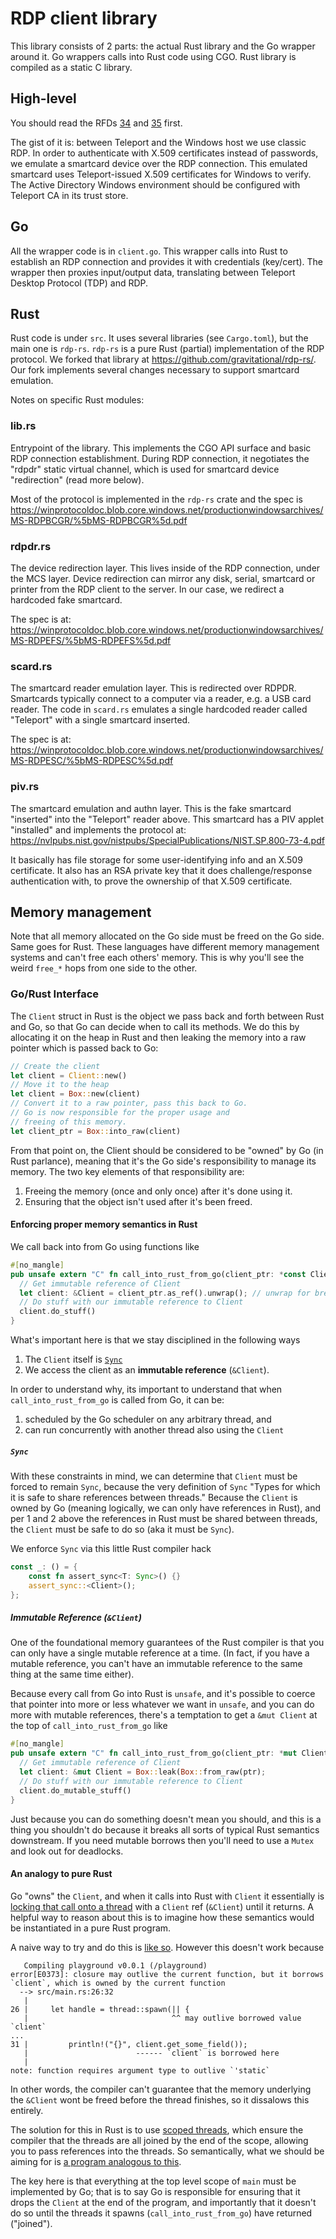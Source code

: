 # RDP client library

This library consists of 2 parts: the actual Rust library and the Go wrapper
around it. Go wrappers calls into Rust code using CGO. Rust library is compiled
as a static C library.

## High-level

You should read the RFDs
[34](https://github.com/gravitational/teleport/blob/master/rfd/0034-desktop-access-windows.md)
and
[35](https://github.com/gravitational/teleport/blob/master/rfd/0035-desktop-access-windows-authn.md)
first.

The gist of it is: between Teleport and the Windows host we use classic RDP. In
order to authenticate with X.509 certificates instead of passwords, we emulate
a smartcard device over the RDP connection. This emulated smartcard uses
Teleport-issued X.509 certificates for Windows to verify. The Active Directory
Windows environment should be configured with Teleport CA in its trust store.

## Go

All the wrapper code is in `client.go`. This wrapper calls into Rust to
establish an RDP connection and provides it with credentials (key/cert). The
wrapper then proxies input/output data, translating between Teleport Desktop
Protocol (TDP) and RDP.

## Rust

Rust code is under `src`. It uses several libraries (see `Cargo.toml`), but the
main one is `rdp-rs`. `rdp-rs` is a pure Rust (partial) implementation of the
RDP protocol. We forked that library at
https://github.com/gravitational/rdp-rs/. Our fork implements several changes
necessary to support smartcard emulation.

Notes on specific Rust modules:

### lib.rs

Entrypoint of the library. This implements the CGO API surface and basic RDP
connection establishment. During RDP connection, it negotiates the "rdpdr"
static virtual channel, which is used for smartcard device "redirection" (read
more below).

Most of the protocol is implemented in the `rdp-rs` crate and the spec is
https://winprotocoldoc.blob.core.windows.net/productionwindowsarchives/MS-RDPBCGR/%5bMS-RDPBCGR%5d.pdf

### rdpdr.rs

The device redirection layer. This lives inside of the RDP connection, under
the MCS layer. Device redirection can mirror any disk, serial, smartcard or
printer from the RDP client to the server. In our case, we redirect a hardcoded
fake smartcard.

The spec is at:
https://winprotocoldoc.blob.core.windows.net/productionwindowsarchives/MS-RDPEFS/%5bMS-RDPEFS%5d.pdf

### scard.rs

The smartcard reader emulation layer. This is redirected over RDPDR. Smartcards
typically connect to a computer via a reader, e.g. a USB card reader. The code
in `scard.rs` emulates a single hardcoded reader called "Teleport" with a
single smartcard inserted.

The spec is at:
https://winprotocoldoc.blob.core.windows.net/productionwindowsarchives/MS-RDPESC/%5bMS-RDPESC%5d.pdf

### piv.rs

The smartcard emulation and authn layer. This is the fake smartcard "inserted"
into the "Teleport" reader above. This smartcard has a PIV applet "installed"
and implements the protocol at:
https://nvlpubs.nist.gov/nistpubs/SpecialPublications/NIST.SP.800-73-4.pdf

It basically has file storage for some user-identifying info and an X.509
certificate. It also has an RSA private key that it does challenge/response
authentication with, to prove the ownership of that X.509 certificate.

## Memory management

Note that all memory allocated on the Go side must be freed on the Go side.
Same goes for Rust. These languages have different memory management systems
and can't free each others' memory. This is why you'll see the weird `free_*`
hops from one side to the other.

### Go/Rust Interface

The `Client` struct in Rust is the object we pass back and forth between Rust and Go,
so that Go can decide when to call its methods. We do this by allocating it on the heap
in Rust and then leaking the memory into a raw pointer which is passed back to Go:

```rust
// Create the client
let client = Client::new()
// Move it to the heap
let client = Box::new(client)
// Convert it to a raw pointer, pass this back to Go.
// Go is now responsible for the proper usage and
// freeing of this memory.
let client_ptr = Box::into_raw(client)
```

From that point on, the Client should be considered to be "owned" by Go (in Rust parlance),
meaning that it's the Go side's responsibility to manage its memory. The two key elements
of that responsibility are:

1. Freeing the memory (once and only once) after it's done using it.
2. Ensuring that the object isn't used after it's been freed.

#### Enforcing proper memory semantics in Rust

We call back into from Go using functions like

```rust
#[no_mangle]
pub unsafe extern "C" fn call_into_rust_from_go(client_ptr: *const Client) -> CGOErrCode {
  // Get immutable reference of Client
  let client: &Client = client_ptr.as_ref().unwrap(); // unwrap for brevity, handle error in real code
  // Do stuff with our immutable reference to Client
  client.do_stuff()
}
```

What's important here is that we stay disciplined in the following ways

1. The `Client` itself is [`Sync`](https://doc.rust-lang.org/std/marker/trait.Sync.html)
2. We access the client as an **immutable reference** (`&Client`).

In order to understand why, its important to understand that when `call_into_rust_from_go`
is called from Go, it can be:

1. scheduled by the Go scheduler on any arbitrary thread, and
2. can run concurrently with another thread also using the `Client`

##### `Sync`

With these constraints in mind, we can determine that `Client` must be forced to remain `Sync`,
because the very definition of `Sync` "Types for which it is safe to share references between threads."
Because the `Client` is owned by Go (meaning logically, we can only have references in Rust), and
per 1 and 2 above the references in Rust must be shared between threads, the `Client` must be safe to
do so (aka it must be `Sync`).

We enforce `Sync` via this little Rust compiler hack

```rust
const _: () = {
    const fn assert_sync<T: Sync>() {}
    assert_sync::<Client>();
};
```

##### Immutable Reference (`&Client`)

One of the foundational memory guarantees of the Rust compiler is that you can only have
a single mutable reference at a time. (In fact, if you have a mutable reference, you can't
have an immutable reference to the same thing at the same time either).

Because every call from Go into Rust is `unsafe`, and it's possible to coerce that pointer into
more or less whatever we want in `unsafe`, and you can do more with mutable references, there's
a temptation to get a `&mut Client` at the top of `call_into_rust_from_go` like

```rust
#[no_mangle]
pub unsafe extern "C" fn call_into_rust_from_go(client_ptr: *mut Client) -> CGOErrCode {
  // Get immutable reference of Client
  let client: &mut Client = Box::leak(Box::from_raw(ptr);
  // Do stuff with our immutable reference to Client
  client.do_mutable_stuff()
}
```

Just because you can do something doesn't mean you should, and this is a thing you shouldn't do
because it breaks all sorts of typical Rust semantics downstream. If you need mutable borrows then
you'll need to use a `Mutex` and look out for deadlocks.

#### An analogy to pure Rust

Go "owns" the `Client`, and when it calls into Rust with `Client` it essentially is [locking that
call onto a thread](https://stackoverflow.com/questions/28354141/c-code-and-goroutine-scheduling/28354879#28354879)
with a `Client` ref (`&Client`) until it returns. A helpful way to reason about this is to imagine how these semantics
would be instantiated in a pure Rust program.

A naive way to try and do this is [like so](https://play.rust-lang.org/?version=stable&mode=debug&edition=2021&gist=91456b6198de6394ecc5b68f1210db70).
However this doesn't work because

```
   Compiling playground v0.0.1 (/playground)
error[E0373]: closure may outlive the current function, but it borrows `client`, which is owned by the current function
  --> src/main.rs:26:32
   |
26 |     let handle = thread::spawn(|| {
   |                                ^^ may outlive borrowed value `client`
...
31 |         println!("{}", client.get_some_field());
   |                        ------ `client` is borrowed here
   |
note: function requires argument type to outlive `'static`
```

In other words, the compiler can't guarantee that the memory underlying the `&Client` wont be freed before the thread finishes,
so it dissalows this entirely.

The solution for this in Rust is to use [scoped threads](https://doc.rust-lang.org/std/thread/fn.scope.html), which ensure the compiler
that the threads are all joined by the end of the scope, allowing you to pass references into the threads. So semantically, what we should
be aiming for is [a program analogous to this](https://play.rust-lang.org/?version=stable&mode=debug&edition=2021&gist=b31ad74edfeb4e2c90551f728fcbcb32).

The key here is that everything at the top level scope of `main` must be implemented by Go; that is to say Go is responsible for ensuring that it drops
the `Client` at the end of the program, and importantly that it doesn't do so until the threads it spawns (`call_into_rust_from_go`) have returned ("joined").
